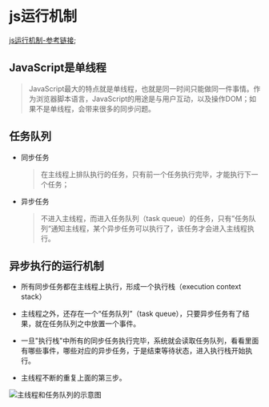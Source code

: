 # js运行机制

[js运行机制-参考链接](http://www.ruanyifeng.com/blog/2014/10/event-loop.html);

## JavaScript是单线程

>JavaScript最大的特点就是单线程，也就是同一时间只能做同一件事情。作为浏览器脚本语言，JavaScript的用途是与用户互动，以及操作DOM；如果不是单线程，会带来很多的同步问题。

## 任务队列

+ 同步任务
    >   在主线程上排队执行的任务，只有前一个任务执行完毕，才能执行下一个任务；
+ 异步任务
    >   不进入主线程，而进入任务队列（task queue）的任务，只有”任务队列“通知主线程，某个异步任务可以执行了，该任务才会进入主线程执行。

## 异步执行的运行机制

+ 所有同步任务都在主线程上执行，形成一个执行栈（execution context stack）

+ 主线程之外，还存在一个“任务队列”（task queue），只要异步任务有了结果，就在任务队列之中放置一个事件。
+ 一旦"执行栈"中所有的同步任务执行完毕，系统就会读取任务队列，看看里面有哪些事件，哪些对应的异步任务，于是结束等待状态，进入执行栈开始执行。
+ 主线程不断的重复上面的第三步。

![主线程和任务队列的示意图](http://www.ruanyifeng.com/blogimg/asset/2014/bg2014100801.jpg)
